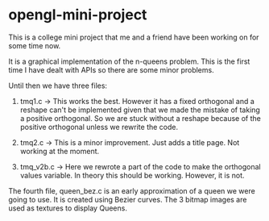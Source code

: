 opengl-mini-project
=============

This is a college mini project that me and a friend have been working on for some time now.

It is a graphical implementation of the n-queens problem. This is the first time I have dealt with 
APIs so there are some minor problems.

Until then we have three files:

1. tmq1.c -> This works the best. However it has a fixed orthogonal and a reshape can't be implemented given that
we made the mistake of taking a positive orthogonal. So we are stuck without a reshape because of the positive 
orthogonal unless we rewrite the code.

2. tmq2.c -> This is a minor improvement. Just adds a title page. Not working at the moment.

3. tmq_v2b.c -> Here we rewrote a part of the code to make the orthogonal values variable. In theory this should be
working. However, it is not.

The fourth file, queen_bez.c is an early approximation of a queen we were going to use. It is created using Bezier
curves. The 3 bitmap images are used as textures to display Queens.
